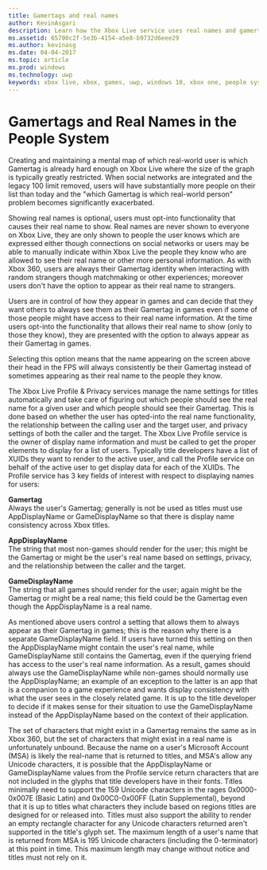 ```yaml
---
title: Gamertags and real names
author: KevinAsgari
description: Learn how the Xbox Live service uses real names and gamertags in the people system.
ms.assetid: 65700c2f-5e3b-4154-a5e8-b9732d6eee29
ms.author: kevinasg
ms.date: 04-04-2017
ms.topic: article
ms.prod: windows
ms.technology: uwp
keywords: xbox live, xbox, games, uwp, windows 10, xbox one, people system, social platform, gamertag, real name
---
```


# Gamertags and Real Names in the People System

Creating and maintaining a mental map of which real-world user is which Gamertag is already hard enough on Xbox Live where the size of the graph is typically greatly restricted. When social networks are integrated and the legacy 100 limit removed, users will have substantially more people on their list than today and the "which Gamertag is which real-world person" problem becomes significantly exacerbated.

Showing real names is optional, users must opt-into functionality that causes their real name to show. Real names are never shown to everyone on Xbox Live, they are only shown to people the user knows which are expressed either though connections on social networks or users may be able to manually indicate within Xbox Live the people they know who are allowed to see their real name or other more personal information. As with Xbox 360, users are always their Gamertag identity when interacting with random strangers though matchmaking or other experiences; moreover users don't have the option to appear as their real name to strangers.

Users are in control of how they appear in games and can decide that they want others to always see them as their Gamertag in games even if some of those people might have access to their real name information. At the time users opt-into the functionality that allows their real name to show (only to those they know), they are presented with the option to always appear as their Gamertag in games.

Selecting this option means that the name appearing on the screen above their head in the FPS will always consistently be their Gamertag instead of sometimes appearing as their real name to the people they know.

The Xbox Live Profile & Privacy services manage the name settings for titles automatically and take care of figuring out which people should see the real name for a given user and which people should see their Gamertag. This is done based on whether the user has opted-into the real name functionality, the relationship between the calling user and the target user, and privacy settings of both the caller and the target. The Xbox Live Profile service is the owner of display name information and must be called to get the proper elements to display for a list of users. Typically title developers have a list of XUIDs they want to render to the active user, and call the Profile service on behalf of the active user to get display data for each of the XUIDs. The Profile service has 3 key fields of interest with respect to displaying names for users:

 **Gamertag**   
Always the user's Gamertag; generally is not be used as titles must use AppDisplayName or GameDisplayName so that there is display name consistency across Xbox titles.

 **AppDisplayName**   
The string that most non-games should render for the user; this might be the Gamertag or might be the user's real name based on settings, privacy, and the relationship between the caller and the target.

 **GameDisplayName**   
The string that all games should render for the user; again might be the Gamertag or might be a real name; this field could be the Gamertag even though the AppDisplayName is a real name.

As mentioned above users control a setting that allows them to always appear as their Gamertag in games; this is the reason why there is a separate GameDisplayName field. If users have turned this setting on then the AppDisplayName might contain the user's real name, while GameDisplayName still contains the Gamertag, even if the querying friend has access to the user's real name information. As a result, games should always use the GameDisplayName while non-games should normally use the AppDisplayName; an example of an exception to the latter is an app that is a companion to a game experience and wants display consistency with what the user sees in the closely related game. It is up to the title developer to decide if it makes sense for their situation to use the GameDisplayName instead of the AppDisplayName based on the context of their application.

The set of characters that might exist in a Gamertag remains the same as in Xbox 360, but the set of characters that might exist in a real name is unfortunately unbound. Because the name on a user's Microsoft Account (MSA) is likely the real-name that is returned to titles, and MSA's allow any Unicode characters, it is possible that the AppDisplayName or GameDisplayName values from the Profile service return characters that are not included in the glyphs that title developers have in their fonts. Titles minimally need to support the 159 Unicode characters in the rages 0x0000-0x007E (Basic Latin) and 0x00C0-0x00FF (Latin Supplemental), beyond that it is up to titles what characters they include based on regions titles are designed for or released into. Titles must also support the ability to render an empty rectangle character for any Unicode characters returned aren't supported in the title's glyph set. The maximum length of a user's name that is returned from MSA is 195 Unicode characters (including the 0-terminator) at this point in time. This maximum length may change without notice and titles must not rely on it.
